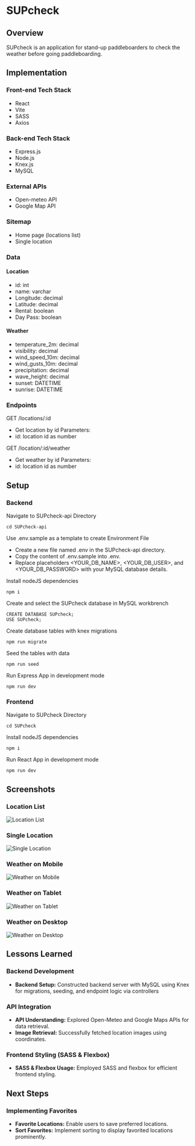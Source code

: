 # SUPcheck

## Overview

SUPcheck is an application for stand-up paddleboarders to check the weather before going paddleboarding.

## Implementation

### Front-end Tech Stack

- React
- Vite
- SASS
- Axios

### Back-end Tech Stack
- Express.js
- Node.js
- Knex.js
- MySQL

### External APIs

- Open-meteo API
- Google Map API

### Sitemap

- Home page (locations list)
- Single location 

### Data
#### Location
- id: int
- name: varchar
- Longitude: decimal
- Latitude: decimal
- Rental: boolean
- Day Pass: boolean

#### Weather
- temperature_2m: decimal
- visibility: decimal
- wind_speed_10m: decimal
- wind_gusts_10m: decimal
- precipitation: decimal
- wave_height: decimal
- sunset: DATETIME
- sunrise: DATETIME

### Endpoints

GET /locations/:id
- Get location by id
Parameters:
- id: location id as number

GET /location/:id/weather
- Get weather by id
Parameters:
- id: location id as number

## Setup
### Backend 
Navigate to SUPcheck-api Directory

```
cd SUPcheck-api
```
Use .env.sample as a template to create Environment File
- Create a new file named .env in the SUPcheck-api directory.
- Copy the content of .env.sample into .env.
- Replace placeholders <YOUR_DB_NAME>, <YOUR_DB_USER>, and <YOUR_DB_PASSWORD> with your MySQL database details.

Install nodeJS dependencies
```
npm i
```
Create and select the SUPcheck database in MySQL workbrench
```
CREATE DATABASE SUPcheck;
USE SUPcheck;
```

Create database tables with knex migrations
```
npm run migrate
```

Seed the tables with data
```
npm run seed
```

Run Express App in development mode
```
npm run dev
```
### Frontend 
Navigate to SUPcheck Directory

```
cd SUPcheck
```
Install nodeJS dependencies
```
npm i
```
Run React App in development mode
```
npm run dev
```
## Screenshots

### Location List
![Location List](./screenshots/location-list.png)

### Single Location
![Single Location](./screenshots/single-location.png)

### Weather on Mobile
![Weather on Mobile](./screenshots/weather-mobile.png)

### Weather on Tablet
![Weather on Tablet](./screenshots/weather-tablet.png)

### Weather on Desktop
![Weather on Desktop](./screenshots/weather-desktop.png)


## Lessons Learned

### Backend Development
- **Backend Setup:** Constructed backend server with MySQL using Knex for migrations, seeding, and endpoint logic via controllers
### API Integration
- **API Understanding:** Explored Open-Meteo and Google Maps APIs for data retrieval.
- **Image Retrieval:** Successfully fetched location images using coordinates.

### Frontend Styling (SASS & Flexbox)
- **SASS & Flexbox Usage:** Employed SASS and flexbox for efficient frontend styling.

## Next Steps

### Implementing Favorites
- **Favorite Locations:** Enable users to save preferred locations.
- **Sort Favorites:** Implement sorting to display favorited locations prominently.
